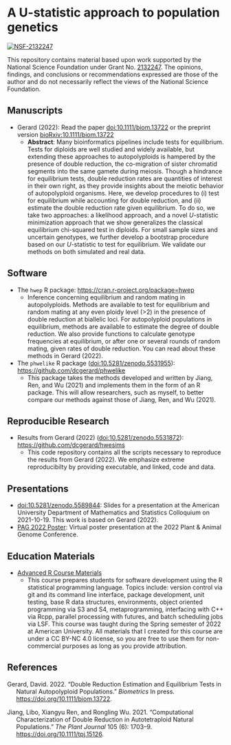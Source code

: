
<!-- README.md is generated from README.Rmd. Please edit that file -->

# A U-statistic approach to population genetics

[![NSF-2132247](https://img.shields.io/badge/NSF-2132247-blue.svg)](https://nsf.gov/awardsearch/showAward?AWD_ID=2132247)

This repository contains material based upon work supported by the
National Science Foundation under Grant
No. [2132247](https://nsf.gov/awardsearch/showAward?AWD_ID=2132247). The
opinions, findings, and conclusions or recommendations expressed are
those of the author and do not necessarily reflect the views of the
National Science Foundation.

## Manuscripts

-   Gerard (2022): Read the paper
    [doi:10.1111/biom.13722](https://doi.org/10.1111/biom.13722) or the
    preprint version
    [bioRxiv:10.1111/biom.13722](https://doi.org/10.1101/2021.09.24.461731)
    -   **Abstract**: Many bioinformatics pipelines include tests for
        equilibrium. Tests for diploids are well studied and widely
        available, but extending these approaches to autopolyploids is
        hampered by the presence of double reduction, the co-migration
        of sister chromatid segments into the same gamete during
        meiosis. Though a hindrance for equilibrium tests, double
        reduction rates are quantities of interest in their own right,
        as they provide insights about the meiotic behavior of
        autopolyploid organisms. Here, we develop procedures to (i) test
        for equilibrium while accounting for double reduction, and (ii)
        estimate the double reduction rate given equilibrium. To do so,
        we take two approaches: a likelihood approach, and a novel
        *U*-statistic minimization approach that we show generalizes the
        classical equilibrium chi-squared test in diploids. For small
        sample sizes and uncertain genotypes, we further develop a
        bootstrap procedure based on our *U*-statistic to test for
        equilibrium. We validate our methods on both simulated and real
        data.

## Software

-   The `hwep` R package: <https://cran.r-project.org/package=hwep>
    -   Inference concerning equilibrium and random mating in
        autopolyploids. Methods are available to test for equilibrium
        and random mating at any even ploidy level (\>2) in the presence
        of double reduction at biallelic loci. For autopolyploid
        populations in equilibrium, methods are available to estimate
        the degree of double reduction. We also provide functions to
        calculate genotype frequencies at equilibrium, or after one or
        several rounds of random mating, given rates of double
        reduction. You can read about these methods in Gerard (2022).
-   The `phwelike` R package
    ([doi:10.5281/zenodo.5531955](https://doi.org/10.5281/zenodo.5531955)):
    <https://github.com/dcgerard/phwelike>
    -   This package takes the methods developed and written by Jiang,
        Ren, and Wu (2021) and implements them in the form of an R
        package. This will allow researchers, such as myself, to better
        compare our methods against those of Jiang, Ren, and Wu (2021).

## Reproducible Research

-   Results from Gerard (2022)
    ([doi:10.5281/zenodo.5531872](https://doi.org/10.5281/zenodo.5531872)):
    <https://github.com/dcgerard/hwesims>
    -   This code repository contains all the scripts necessary to
        reproduce the results from Gerard (2022). We emphasize extreme
        reproducibilty by providing executable, and linked, code and
        data.

## Presentations

-   [doi:10.5281/zenodo.5589844](https://doi.org/10.5281/zenodo.5589844):
    Slides for a presentation at the American University Department of
    Mathematics and Statistics Colloquium on 2021-10-19. This work is
    based on Gerard (2022).
-   [PAG 2022
    Poster](https://pag.confex.com/pag/xxix/meetingapp.cgi/Paper/43285):
    Virtual poster presentation at the 2022 Plant & Animal Genome
    Conference.

## Education Materials

-   [Advanced R Course Materials](https://dcgerard.github.io/advancedr/)
    -   This course prepares students for software development using the
        R statistical programming language. Topics include: version
        control via git and its command line interface, package
        development, unit testing, base R data structures, environments,
        object oriented programming via S3 and S4, metaprogramming,
        interfacing with C++ via Rcpp, parallel processing with futures,
        and batch scheduling jobs via LSF. This course was taught during
        the Spring semester of 2022 at American University. All
        materials that I created for this course are under a CC BY-NC
        4.0 license, so you are free to use them for non-commercial
        purposes as long as you provide attribution.

## References

<div id="refs" class="references csl-bib-body hanging-indent">

<div id="ref-gerard2022double" class="csl-entry">

Gerard, David. 2022. “Double Reduction Estimation and Equilibrium Tests
in Natural Autopolyploid Populations.” *Biometrics* In press.
<https://doi.org/10.1111/biom.13722>.

</div>

<div id="ref-jiang2021computational" class="csl-entry">

Jiang, Libo, Xiangyu Ren, and Rongling Wu. 2021. “Computational
Characterization of Double Reduction in Autotetraploid Natural
Populations.” *The Plant Journal* 105 (6): 1703–9.
<https://doi.org/10.1111/tpj.15126>.

</div>

</div>
